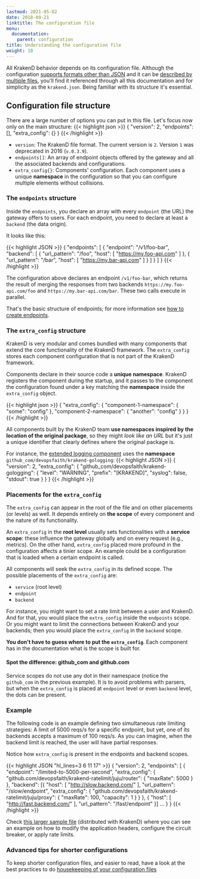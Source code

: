 ```yaml
---
lastmod: 2021-05-02
date: 2018-09-21
linktitle: The configuration file
menu:
  documentation:
    parent: configuration
title: Understanding the configuration file
weight: 10
---
```

All KrakenD behavior depends on its configuration file. Although the configuration [supports formats other than JSON](/docs/configuration/supported-formats/) and it can be [described by multiple files](/docs/configuration/flexible-config/), you'll find it referenced through all this documentation and for simplicity as the `krakend.json`. Being familiar with its structure it's essential.

## Configuration file structure
There are a large number of options you can put in this file. Let's focus now only on the main structure:
{{< highlight json >}}
    {
        "version": 2,
        "endpoints": [],
        "extra_config": {}
    }
{{< /highlight >}}


- `version`: The KrakenD file format. The current version is `2`. Version `1` was deprecated in 2016 (`v.0.3.9`).
- `endpoints[]`: An array of endpoint objects offered by the gateway and all the associated backends and configurations.
- `extra_config{}`: Components' configuration. Each component uses a unique **namespace** in the configuration so that you can configure multiple elements without collisions. 

### The `endpoints` structure
Inside the `endpoints`, you declare an array with every `endpoint` (the URL) the gateway offers to users. For each endpoint, you need to declare at least a `backend` (the data origin).

It looks like this:

{{< highlight JSON >}}
{
    "endpoints": [
        {
          "endpoint": "/v1/foo-bar",
          "backend": [
            {
              "url_pattern": "/foo",
              "host": [
                "https://my.foo-api.com"
              ]
            },
            {
              "url_pattern": "/bar",
              "host": [
                "https://my.bar-api.com"
              ]
            }
          ]
        }
      ]
}
{{< /highlight >}}

The configuration above declares an endpoint `/v1/foo-bar`, which returns the result of merging the responses from two backends `https://my.foo-api.com/foo` and `https://my.bar-api.com/bar`. These two calls execute in parallel.

That's the basic structure of endpoints; for more information see [how to create endpoints](/docs/endpoints/creating-endpoints/).

### The `extra_config` structure
KrakenD is very modular and comes bundled with many components that extend the core functionality of the KrakenD framework. The `extra_config` stores each component configuration that is not part of the KrakenD framework.

Components declare in their source code a **unique namespace**. KrakenD registers the component during the startup, and it passes to the component the configuration found under a key matching the **namespace** inside the `extra_config` object. 


{{< highlight json >}}
    {
        "extra_config": {
          "component-1-namespace": {
            "some": "config"
          },
          "component-2-namespace": {
            "another": "config"
          }
        }
    }
{{< /highlight >}}

All components built by the KrakenD team **use namespaces inspired by the location of the original package**, so they might *look like an URL* but it's just a unique identifier that clearly defines where the original package is. 

For instance, the [extended logging component](/docs/logging/extended-logging/) uses the **namespace** `github_com/devopsfaith/krakend-gologging`:
{{< highlight JSON >}}
{
    "version": 2,
    "extra_config": {
        "github_com/devopsfaith/krakend-gologging": {
          "level": "WARNING",
          "prefix": "[KRAKEND]",
          "syslog": false,
          "stdout": true
        }
    }
}
{{< /highlight >}}

### Placements for the `extra_config`
The `extra_config` can appear in the root of the file and on other placements (or levels) as well. It depends entirely on **the scope** of every component and the nature of its functionality. 

An `extra_config` in the **root level** usually sets functionalities with a **service scope**: these influence the gateway globally and on every request (e.g., metrics). On the other hand, `extra_config` placed more profound in the configuration affects a tinier scope. An example could be a configuration that is loaded when a certain endpoint is called.

All components will seek the `extra_config` in its defined scope. The possible placements of the `extra_config` are:

- `service` (root level)
- `endpoint`
- `backend`

For instance, you might want to set a rate limit between a user and KrakenD. And for that, you would place the `extra_config` inside the `endpoints` scope. Or you might want to limit the connections between KrakenD and your backends; then you would place the `extra_config` in the `backend` scope.

**You don't have to guess where to put the `extra_config`**. Each component has in the documentation what is the scope is built for.

#### Spot the difference: github_com and github.com
Service scopes do not use any dot in their namespace (notice the `github_com` in the previous example). It is to avoid problems with parsers, but when the `extra_config` is placed at `endpoint` level or even `backend` level, the dots can be present.

### Example 
The following code is an example defining two simultaneous rate limiting strategies: A limit of 5000 reqs/s for a specific endpoint, but yet, one of its backends accepts a maximum of 100 reqs/s. As you can imagine, when the backend limit is reached, the user will have partial responses.

Notice how `extra_config` is present in the endpoints and backend scopes.

{{< highlight JSON "hl_lines=3 6 11 17" >}}
{
    "version": 2,
    "endpoints": [
    {
        "endpoint": "/limited-to-5000-per-second",
        "extra_config": {
            "github.com/devopsfaith/krakend-ratelimit/juju/router": {
                "maxRate": 5000
            }
        },
        "backend":
        [{
            "host": [
                "http://slow.backend.com/"
            ],
            "url_pattern": "/slow/endpoint",
            "extra_config": {
                "github.com/devopsfaith/krakend-ratelimit/juju/proxy": {
                    "maxRate": 100,
                    "capacity": 1
                }
            }
        },
        {
            "host": [
                "http://fast.backend.com/"
            ],
            "url_pattern": "/fast/endpoint"
        }]
        ...
    }
}
{{< /highlight >}}

Check [this larger sample file](https://github.com/devopsfaith/krakend-ce/blob/master/krakend.json) (distributed with KrakenD) where you can see an example on how to modify the application headers, configure the circuit breaker, or apply rate limits.

### Advanced tips for shorter configurations
To keep shorter configuration files, and easier to read, have a look at the best practices to do [housekeeping of your configuration files](/blog/housekeeping-configuration-file/)
